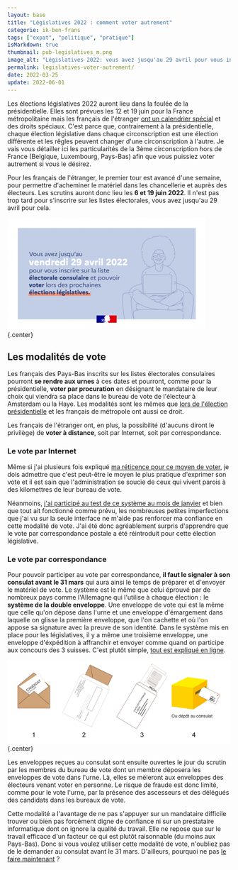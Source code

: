```yaml
---
layout: base
title: "Législatives 2022 : comment voter autrement"
categorie: ik-ben-frans
tags: ["expat", "politique", "pratique"]
isMarkdown: true
thumbnail: pub-legislatives_m.png
image_alt: "Législatives 2022: vous avez jusqu'au 29 avril pour vous inscrire sur les listes électorales"
permalink: legislatives-voter-autrement/
date: 2022-03-25
update: 2022-06-01
---
```


Les élections législatives 2022 auront lieu dans la foulée de la présidentielle. Elles sont prévues les 12 et 19 juin pour la France métropolitaine mais les français de l'étranger [ont un calendrier spécial](https://www.service-public.fr/particuliers/actualites/A15053) et des droits spéciaux. C'est parce que, contrairement à la présidentielle, chaque élection législative dans chaque circonscription est une élection différente et les rêgles peuvent changer d'une circonscription à l'autre. Je vais vous détailler ici les particularités de la 3ème circonscription hors de France (Belgique, Luxembourg, Pays-Bas) afin que vous puissiez voter autrement si vous le désirez.

Pour les français de l'étranger, le premier tour est avancé d'une semaine, pour permettre d'acheminer le matériel dans les chancellerie et auprès des électeurs. Les scrutins auront donc lieu les **6 et 19 juin 2022**. Il n'est pas trop tard pour s'inscrire sur les listes électorales, vous avez jusqu'au 29 avril pour cela.

![Législatives 2022: vous avez jusqu'au 29 avril pour vous inscrire sur les listes électorales](pub-legislatives_m.png){.center}

<!--excerpt-->
## Les modalités de vote

Les français des Pays-Bas inscrits sur les listes électorales consulaires pourront **se rendre aux urnes** à ces dates et pourront, comme pour la présidentielle, **voter par procuration** en désignant le mandataire de leur choix qui viendra  sa place dans le bureau de vote de l'électeur à Amsterdam ou la Haye. Les modalités sont les mêmes que [lors de l'élection présidentielle](/presidentielle-voter-autrement) et les français de métropole ont aussi ce droit.

Les français de l'étranger ont, en plus, la possibilité (d'aucuns diront le privilège) de **voter à distance**, soit par Internet, soit par correspondance.

### Le vote par Internet

Même si j'ai plusieurs fois expliqué [ma réticence pour ce moyen de voter](/Rencontre-vote-electronique), je dois admettre que c'est peut-être le moyen le plus pratique d'exprimer son vote et il est sain que l'administration se soucie de ceux qui vivent parois à des kilomettres de leur bureau de vote.

Néanmoins, [j'ai participé au test de ce système au mois de janvier](/teste-le-vote-Internet) et bien que tout ait fonctionné comme prévu, les nombreuses petites imperfections que j'ai vu sur la seule interface ne m'aide pas renforcer ma confiance en cette modalité de vote. J'ai été donc agréablement surpris d'apprendre que le vote par correspondance postale a été réintroduit pour cette élection législative.

### Le vote par correspondance

Pour pouvoir participer au vote par correspondance, **il faut le signaler à son consulat avant le 31 mars** qui aura ainsi le temps de préparer et d'envoyer le matériel de vote. Le système est le même que celui éprouvé par de nombreux pays comme l'Allemagne qui l'utilise à chaque élection : le **système de la double enveloppe**. Une enveloppe de vote qui est la même que celle qu'on dépose dans l'urne et une enveloppe d'émargement dans laquelle on glisse la première enveloppe, que l'on cachette et où l'on appose sa signature avec la preuve de son identité. Dans le système mis en place pour les législatives, il y a même une troisième enveloppe, une enveloppe d'éxpédition à affranchir et envoyer comme quand on participe aux concours des 3 suisses. C'est plutôt simple, [tout est expliqué en ligne](https://www.diplomatie.gouv.fr/fr/services-aux-francais/voter-a-l-etranger/modalites-de-vote/vote-par-correspondance/).

![Les trois enveloppes du vote par correspondance](shema-vote_par_correspondance.png){.center}

Les enveloppes reçues au consulat sont ensuite ouvertes le jour du scrutin par les membres du bureau de vote dont un membre déposera les enveloppes de vote dans l'urne. Là, elles se mèleront aux enveloppes des électeurs venant voter en personne. Le risque de fraude est donc limité, comme pour le vote l'urne, par la présence des ascesseurs et des délégués des candidats dans les bureaux de vote.

Cette modalité a l'avantage de ne pas s'appuyer sur un mandataire difficile trouver ou bien pas forcément digne de confiance ni sur un prestataire informatique dont on ignore la qualité du travail. Elle ne repose que sur le travail efficace d'un facteur ce qui est plutôt raisonnable (du moins aux Pays-Bas). Donc si vous voulez utiliser cette modalité de vote, n'oubliez pas de le demander au consulat avant le 31 mars. D'ailleurs, pourquoi ne pas [le faire maintenant](https://amsterdam.consulfrance.org/Nous-contacter) ?
